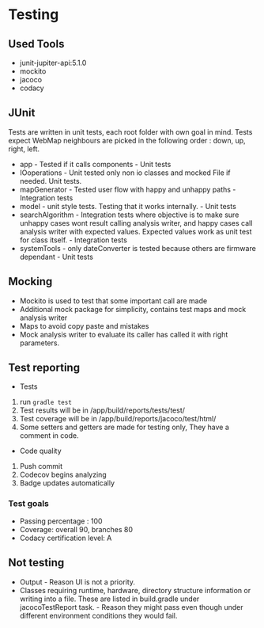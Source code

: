 # Testing

## Used Tools
* junit-jupiter-api:5.1.0
* mockito
* jacoco
* codacy

## JUnit
Tests are written in unit tests, each root folder with own goal in mind. Tests expect WebMap neighbours are picked in the following order : down, up, right, left.

* app - Tested if it calls components - Unit tests
* IOoperations - Unit tested only non io classes and mocked File if needed. Unit tests.
* mapGenerator - Tested user flow with happy and unhappy paths - Integration tests
* model - unit style tests. Testing that it works internally. - Unit tests
* searchAlgorithm - Integration tests where objective is to make sure unhappy cases wont result calling analysis writer, and happy cases call analysis writer with expected values. Expected values work as unit test for class itself. - Integration tests
* systemTools - only dateConverter is tested because others are firmware dependant - Unit tests

## Mocking
* Mockito is used to test that some important call are made
* Additional mock package for simplicity, contains test maps and mock analysis writer
* Maps to avoid copy paste and mistakes
* Mock analysis writer to evaluate its caller has called it with right parameters. 

## Test reporting
* Tests
1. run ``` gradle test ``` 
2. Test results will be in  /app/build/reports/tests/test/
3. Test coverage will be in /app/build/reports/jacoco/test/html/
4. Some setters and getters are made for testing only, They have a comment in code.

* Code quality
1. Push commit
2. Codecov begins analyzing
3. Badge updates automatically

### Test goals
* Passing percentage : 100
* Coverage: overall 90, branches 80
* Codacy certification level: A


## Not testing
* Output - Reason UI is not a priority.
* Classes requiring runtime, hardware, directory structure information or writing into a file. These are listed in build.gradle under jacocoTestReport task. - Reason they might pass even though under different environment conditions they would fail.

